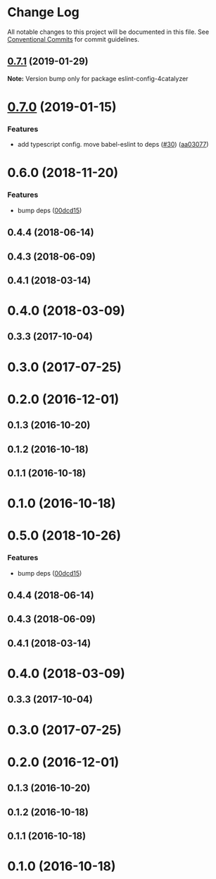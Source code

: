 # Change Log

All notable changes to this project will be documented in this file.
See [Conventional Commits](https://conventionalcommits.org) for commit guidelines.

## [0.7.1](https://github.com/4Catalyzer/javascript/tree/master/packages/eslint-config-4catalyzer/compare/eslint-config-4catalyzer@0.7.0...eslint-config-4catalyzer@0.7.1) (2019-01-29)

**Note:** Version bump only for package eslint-config-4catalyzer





# [0.7.0](https://github.com/4Catalyzer/javascript/tree/master/packages/eslint-config-4catalyzer/compare/eslint-config-4catalyzer@0.6.0...eslint-config-4catalyzer@0.7.0) (2019-01-15)


### Features

* add typescript config. move babel-eslint to deps ([#30](https://github.com/4Catalyzer/javascript/tree/master/packages/eslint-config-4catalyzer/issues/30)) ([aa03077](https://github.com/4Catalyzer/javascript/tree/master/packages/eslint-config-4catalyzer/commit/aa03077))





# 0.6.0 (2018-11-20)


### Features

* bump deps ([00dcd15](https://github.com/4Catalyzer/javascript/tree/master/packages/eslint-config-4catalyzer/commit/00dcd15))



## 0.4.4 (2018-06-14)



## 0.4.3 (2018-06-09)



## 0.4.1 (2018-03-14)



# 0.4.0 (2018-03-09)



## 0.3.3 (2017-10-04)



# 0.3.0 (2017-07-25)



# 0.2.0 (2016-12-01)



## 0.1.3 (2016-10-20)



## 0.1.2 (2016-10-18)



## 0.1.1 (2016-10-18)



# 0.1.0 (2016-10-18)





# 0.5.0 (2018-10-26)


### Features

* bump deps ([00dcd15](https://github.com/4Catalyzer/javascript/tree/master/packages/eslint-config-4catalyzer/commit/00dcd15))



## 0.4.4 (2018-06-14)



## 0.4.3 (2018-06-09)



## 0.4.1 (2018-03-14)



# 0.4.0 (2018-03-09)



## 0.3.3 (2017-10-04)



# 0.3.0 (2017-07-25)



# 0.2.0 (2016-12-01)



## 0.1.3 (2016-10-20)



## 0.1.2 (2016-10-18)



## 0.1.1 (2016-10-18)



# 0.1.0 (2016-10-18)
